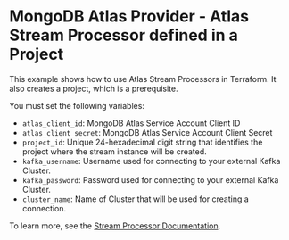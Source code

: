 # MongoDB Atlas Provider - Atlas Stream Processor defined in a Project

This example shows how to use Atlas Stream Processors in Terraform. It also creates a project, which is a prerequisite.

You must set the following variables:

- `atlas_client_id`: MongoDB Atlas Service Account Client ID
- `atlas_client_secret`: MongoDB Atlas Service Account Client Secret
- `project_id`: Unique 24-hexadecimal digit string that identifies the project where the stream instance will be created.
- `kafka_username`: Username used for connecting to your external Kafka Cluster. 
- `kafka_password`: Password used for connecting to your external Kafka Cluster.
- `cluster_name`: Name of Cluster that will be used for creating a connection.

To learn more, see the [Stream Processor Documentation](https://www.mongodb.com/docs/atlas/atlas-stream-processing/manage-stream-processor/).